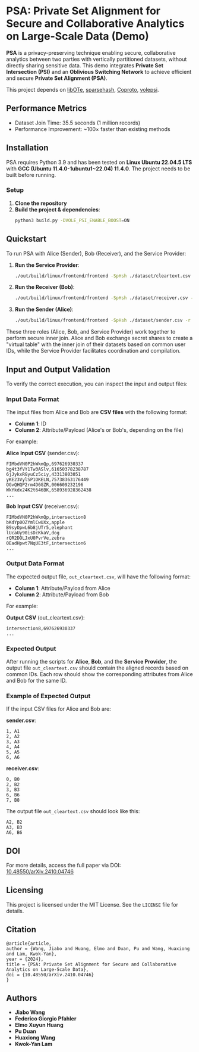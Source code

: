 # PSA: Private Set Alignment for Secure and Collaborative Analytics on Large-Scale Data (Demo)

**PSA** is a privacy-preserving technique enabling secure, collaborative analytics between two parties with vertically partitioned datasets, without directly sharing sensitive data. This demo integrates **Private Set Intersection (PSI)** and an **Oblivious Switching Network** to achieve efficient and secure **Private Set Alignment (PSA)**.

This project depends on [libOTe](https://github.com/osu-crypto/libOTe), [sparsehash](https://github.com/sparsehash/sparsehash), [Coproto](https://github.com/Visa-Research/coproto), [volepsi](https://github.com/Visa-Research/volepsi).

## Performance Metrics

- Dataset Join Time: 35.5 seconds (1 million records)
- Performance Improvement: ~100× faster than existing methods

## Installation

PSA requires Python 3.9 and has been tested on **Linux Ubuntu 22.04.5 LTS** with **GCC (Ubuntu 11.4.0-1ubuntu1~22.04) 11.4.0**. The project needs to be built before running.

### Setup

1. **Clone the repository**
2. **Build the project & dependencies**:
   ```bash
   python3 build.py -DVOLE_PSI_ENABLE_BOOST=ON
   ```

## Quickstart

To run PSA with Alice (Sender), Bob (Receiver), and the Service Provider:

1. **Run the Service Provider**:
   ```bash
   ./out/build/linux/frontend/frontend -SpHsh ./dataset/cleartext.csv -r 2 -csv -hash 0 
   ```
2. **Run the Receiver (Bob)**:
   ```bash
   ./out/build/linux/frontend/frontend -SpHsh ./dataset/receiver.csv -r 1 -csv -hash 0
   ```
3. **Run the Sender (Alice)**:
   ```bash
   ./out/build/linux/frontend/frontend -SpHsh ./dataset/sender.csv -r 0 -csv -hash 0
   ```

These three roles (Alice, Bob, and Service Provider) work together to perform secure inner join. Alice and Bob exchange secret shares to create a "virtual table" with the inner join of their datasets based on common user IDs, while the Service Provider facilitates coordination and compilation.

## Input and Output Validation

To verify the correct execution, you can inspect the input and output files:

### Input Data Format

The input files from Alice and Bob are **CSV files** with the following format:

- **Column 1**: ID
- **Column 2**: Attribute/Payload (Alice's or Bob's, depending on the file)

For example:

**Alice Input CSV** (sender.csv):

```
FIMbdVN0P2hWkmQp,697626930337
bg4t3fVY1Tw3ASlv,61650378238787
6jJykxRGyuCz5ciy,43313803051
yKE23VylSP1OKELN,75738363176449
OGvQHQP2rm4D6GZR,006609232196
WkYkdx24K2t646BK,658936928362438
...
```

**Bob Input CSV** (receiver.csv):

```
FIMbdVN0P2hWkmQp,intersection8
bKdYp0OZYmlCwUXx,apple
B9syDpwL6b8jUTr5,elephant
lUcaUy90isDcKkaV,dog
rQR2DOLJxU0PvrVe,zebra
0EadHpwt7NqUE3tF,intersection6
...
```

### Output Data Format

The expected output file, `out_cleartext.csv`, will have the following format:

- **Column 1**: Attribute/Payload from Alice 
- **Column 2**: Attribute/Payload from Bob

For example:

**Output CSV** (out_cleartext.csv):

```
intersection8,697626930337
...
```

### Expected Output

After running the scripts for **Alice**, **Bob**, and the **Service Provider**, the output file `out_cleartext.csv` should contain the aligned records based on common IDs. Each row should show the corresponding attributes from Alice and Bob for the same ID.

### Example of Expected Output

If the input CSV files for Alice and Bob are:

**sender.csv**:

```
1, A1
2, A2
3, A3
4, A4
5, A5
6, A6
```

**receiver.csv**:

```
0, B0
2, B2
3, B3
6, B6
7, B8
```

The output file `out_cleartext.csv` should look like this:

```
A2, B2
A3, B3
A6, B6
```

## DOI

For more details, access the full paper via DOI:  
[10.48550/arXiv.2410.04746](https://arxiv.org/abs/2410.04746)

## Licensing

This project is licensed under the MIT License. See the `LICENSE` file for details.

## Citation

```
@article{article,
author = {Wang, Jiabo and Huang, Elmo and Duan, Pu and Wang, Huaxiong and Lam, Kwok-Yan},
year = {2024},
title = {PSA: Private Set Alignment for Secure and Collaborative Analytics on Large-Scale Data},
doi = {10.48550/arXiv.2410.04746}
}
```

## Authors

- **Jiabo Wang**
- **Federico Giorgio Pfahler**
- **Elmo Xuyun Huang**
- **Pu Duan**
- **Huaxiong Wang**
- **Kwok-Yan Lam**
